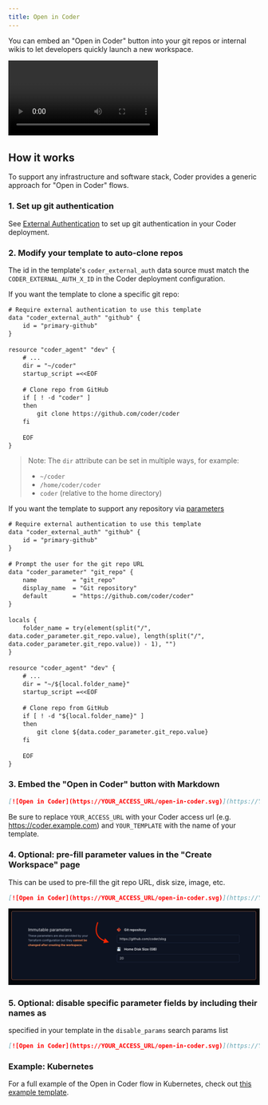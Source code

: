 ```yaml
---
title: Open in Coder
---
```


You can embed an "Open in Coder" button into your git repos or internal wikis to
let developers quickly launch a new workspace.

<video autoplay playsinline loop>
  <source src="https://github.com/coder/coder/blob/main/docs/images/templates/open-in-coder.mp4?raw=true" type="video/mp4">
Your browser does not support the video tag.
</video>

## How it works

To support any infrastructure and software stack, Coder provides a generic
approach for "Open in Coder" flows.

### 1. Set up git authentication

See [External Authentication](../external-auth.md) to set up git authentication
in your Coder deployment.

### 2. Modify your template to auto-clone repos

The id in the template's `coder_external_auth` data source must match the
`CODER_EXTERNAL_AUTH_X_ID` in the Coder deployment configuration.

If you want the template to clone a specific git repo:

```hcl
# Require external authentication to use this template
data "coder_external_auth" "github" {
    id = "primary-github"
}

resource "coder_agent" "dev" {
    # ...
    dir = "~/coder"
    startup_script =<<EOF

    # Clone repo from GitHub
    if [ ! -d "coder" ]
    then
        git clone https://github.com/coder/coder
    fi

    EOF
}
```

> Note: The `dir` attribute can be set in multiple ways, for example:
>
> - `~/coder`
> - `/home/coder/coder`
> - `coder` (relative to the home directory)

If you want the template to support any repository via
[parameters](./extending-templates/parameters.md)

```hcl
# Require external authentication to use this template
data "coder_external_auth" "github" {
    id = "primary-github"
}

# Prompt the user for the git repo URL
data "coder_parameter" "git_repo" {
    name          = "git_repo"
    display_name  = "Git repository"
    default       = "https://github.com/coder/coder"
}

locals {
    folder_name = try(element(split("/", data.coder_parameter.git_repo.value), length(split("/", data.coder_parameter.git_repo.value)) - 1), "")
}

resource "coder_agent" "dev" {
    # ...
    dir = "~/${local.folder_name}"
    startup_script =<<EOF

    # Clone repo from GitHub
    if [ ! -d "${local.folder_name}" ]
    then
        git clone ${data.coder_parameter.git_repo.value}
    fi

    EOF
}
```

### 3. Embed the "Open in Coder" button with Markdown

```md
[![Open in Coder](https://YOUR_ACCESS_URL/open-in-coder.svg)](https://YOUR_ACCESS_URL/templates/YOUR_TEMPLATE/workspace)
```

Be sure to replace `YOUR_ACCESS_URL` with your Coder access url (e.g.
<https://coder.example.com>) and `YOUR_TEMPLATE` with the name of your template.

### 4. Optional: pre-fill parameter values in the "Create Workspace" page

This can be used to pre-fill the git repo URL, disk size, image, etc.

```md
[![Open in Coder](https://YOUR_ACCESS_URL/open-in-coder.svg)](https://YOUR_ACCESS_URL/templates/YOUR_TEMPLATE/workspace?param.git_repo=https://github.com/coder/slog&param.home_disk_size%20%28GB%29=20)
```

![Pre-filled parameters](../../images/templates/pre-filled-parameters.png)

### 5. Optional: disable specific parameter fields by including their names as

specified in your template in the `disable_params` search params list

```md
[![Open in Coder](https://YOUR_ACCESS_URL/open-in-coder.svg)](https://YOUR_ACCESS_URL/templates/YOUR_TEMPLATE/workspace?disable_params=first_parameter,second_parameter)
```

### Example: Kubernetes

For a full example of the Open in Coder flow in Kubernetes, check out
[this example template](https://github.com/bpmct/coder-templates/tree/main/kubernetes-open-in-coder).
